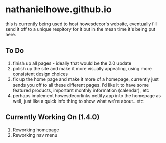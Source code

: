 # nathanielhowe.github.io

this is currently being used to host howesdecor's website, eventually i'll send it off to a unique respitory for it but in the mean time it's being put here.

## To Do
1. finish up all pages - ideally that would be the 2.0 update
2. polish up the site and make it more visually appealing, using more consistent design choices
3. fix up the home page and make it more of a homepage, currently just sends you off to all these different pages. i'd like it to have some featured products, important monthly information (calendar), etc
4. perhaps implement howesdecorlinks.netlify.app into the homepage as well, just like a quick info thing to show what we're about...etc

## Currently Working On (1.4.0)
1. Reworking homepage
2. Reworking nav menu

